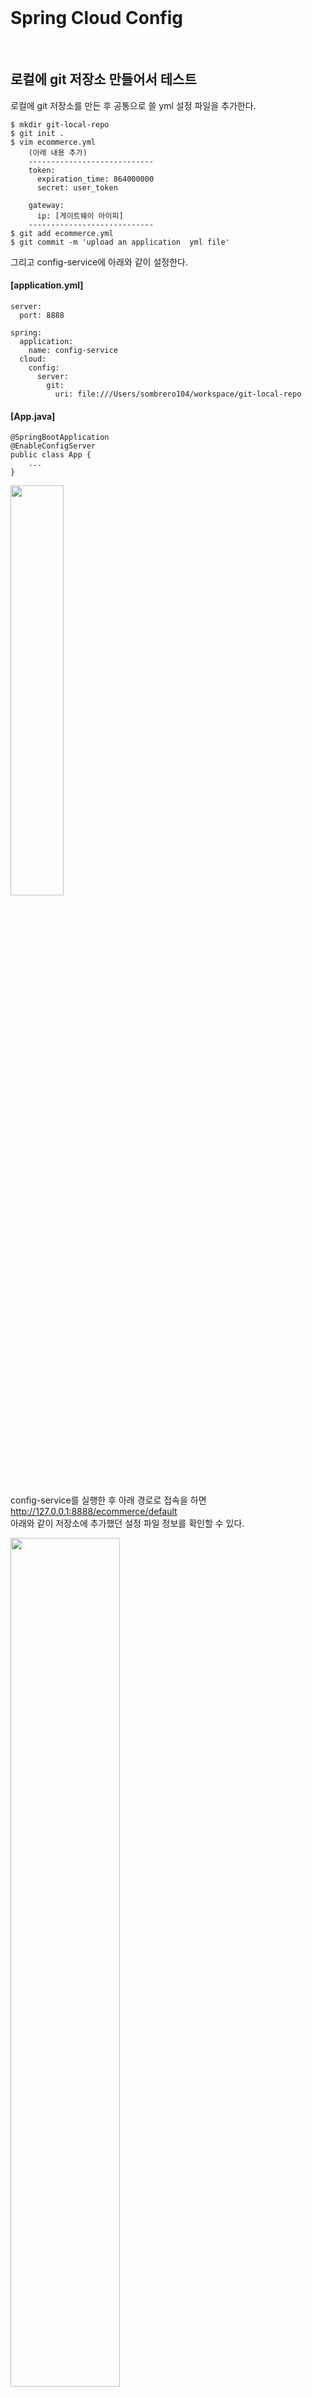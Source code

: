 <br/>

# Spring Cloud Config
<br/>

## 로컬에 git 저장소 만들어서 테스트 
로컬에 git 저장소를 만든 후 공통으로 쓸 yml 설정 파일을 추가한다. <br/>
~~~
$ mkdir git-local-repo
$ git init .
$ vim ecommerce.yml 
    (아래 내용 추가) 
    ----------------------------
    token:
      expiration_time: 864000000
      secret: user_token
    
    gateway:
      ip: [게이트웨이 아이피]
    ----------------------------
$ git add ecommerce.yml
$ git commit -m 'upload an application  yml file'
~~~

그리고 config-service에 아래와 같이 설정한다. <br/>
#### [application.yml]
~~~
server:
  port: 8888

spring:
  application:
    name: config-service
  cloud:
    config:
      server:
        git:
          uri: file:///Users/sombrero104/workspace/git-local-repo
~~~
#### [App.java]
~~~
@SpringBootApplication
@EnableConfigServer
public class App {
    ...
}
~~~

<img src="./images/git_local_repo.png" width="41%" /><br/>

config-service를 실행한 후 아래 경로로 접속을 하면 <br/>
http://127.0.0.1:8888/ecommerce/default <br/>
아래와 같이 저장소에 추가했던 설정 파일 정보를 확인할 수 있다. <br/>

<img src="./images/ecommerce_default.png" width="59%" /><br/>
<br/><br/>

## user-service 에 연동 

#### [pom.xml]
~~~
<dependency>
    <groupId>org.springframework.cloud</groupId>
    <artifactId>spring-cloud-starter-config</artifactId>
</dependency>
<dependency>
    <groupId>org.springframework.cloud</groupId>
    <artifactId>spring-cloud-starter-bootstrap</artifactId>
</dependency>
~~~

#### [bootstrap.yml]
~~~
spring:
  cloud:
    config:
      uri: http://127.0.0.1:8888
      name: ecommerce
~~~

#### [실행 결과 Bootstrap 로그]
<img src="./images/config_service_bootstrap_log.png" width="60%" /><br/>

#### [실행 결과 Config 정보 확인]
<img src="./images/config_service_test_result.png" width="60%" /><br/>
<br/><br/>

## Configuration 갱신 방법
- 서버 재기동 
- Spring Boot Actuator refresh 
    - 재기동 없이 갱신 가능 
    - Application 상태, 모니터링 
    - Metric 수집을 위한 Http End point 제공 
    - user-service에 Spring Boot Actuator 의존성 추가 <br/>
    #### [user-service - pom.xml]
    ~~~
    <dependency>
        <groupId>org.springframework.boot</groupId>
        <artifactId>spring-boot-starter-actuator</artifactId>
    </dependency>
    ~~~
    #### [user-service - application.yml]
    ~~~
      management:
        endpoints:
          web:
            exposure:
              include: refresh, health, beans, busrefresh, info, metrics, prometheus
    ~~~
    테스트를 하기 위해 공통으로 사용하는 ecommerce.yml 파일을 수정한 후 <br/>
    git-local-repo 로컬 리파지토리에 커밋한다. <br/>
    그리고 http://127.0.0.1:8000/user-service/actuator/refresh (POST) 로 요청을 보내면 <br/>
    아래와 같이 응답으로 어떤 내용이 변경되었는지 확인할 수 있으며, <br/>
    
    <img src="./images/request_actuator_refresh.png" width="50%" /><br/>
    
    user-service 를 재기동하지 않아도 해당 변경 내용이 반영된 것을 확인할 수 있다. <br/>
    
    <img src="./images/after_actuator_refresh_config.png" width="56%" /><br/>
    
    하지만 서비스 마다 refresh 를 호출해줘야 하는 번거로움이 있다. <br/>
    
- Spring Cloud Bus 사용 (위 Actuator 보다 효율적) <br/>
    - 분산 시스템의 노드를 경량 메시지 브로커와 연결
    - 상태 및 구성에 대한 변경 사항을 연결된 노드에게 전달(Broadcast)
    - Spring Cloud Bus 에 연결되어 있기만 하면 어떤 서비스라도 /busrefresh (POST) 를 호출할 경우 <br/>
        Spring Cloud Bus 에 연결되어 있는 다른 서비스에도 모두 업데이트가 된다. <br/>
    - RabbitMQ 설치 <br/> 
    https://www.rabbitmq.com/install-homebrew.html <br/> 
    ~~~
    $ brew list  
    $ brew update
    $ brew install rabbitmq
    ~~~
    ~~~
    ...
    Management Plugin enabled by default at http://localhost:15672
    
    Bash completion has been installed to:
      /usr/local/etc/bash_completion.d
    
    To restart rabbitmq after an upgrade:
      brew services restart rabbitmq
    Or, if you don't want/need a background service you can just run:
      CONF_ENV_FILE="/usr/local/etc/rabbitmq/rabbitmq-env.conf" /usr/local/opt/rabbitmq/sbin/rabbitmq-server
    ==> Summary
    🍺  /usr/local/Cellar/rabbitmq/3.10.6: 1,399 files, 30.6MB
    ==> Running `brew cleanup rabbitmq`...
    Disable this behaviour by setting HOMEBREW_NO_INSTALL_CLEANUP.
    Hide these hints with HOMEBREW_NO_ENV_HINTS (see `man brew`).
    ==> Caveats
    ==> rabbitmq
    Management Plugin enabled by default at http://localhost:15672
    
    Bash completion has been installed to:
      /usr/local/etc/bash_completion.d
    
    To restart rabbitmq after an upgrade:
      brew services restart rabbitmq
    Or, if you don't want/need a background service you can just run:
      CONF_ENV_FILE="/usr/local/etc/rabbitmq/rabbitmq-env.conf" /usr/local/opt/rabbitmq/sbin/rabbitmq-server
    ~~~
    ~~~
    $ export PATH=$PATH:/usr/local/sbin
    ~~~
    RabbitMQ 관리자 접속 http://127.0.0.1:15672 (guest/guest) <br/> 
    - AMQP 사용 <br/> 
    #### [config-service, user-service, gateway-service - pom.xml]
    ~~~
    <dependency>
      <groupId>org.springframework.boot</groupId>
      <artifactId>spring-boot-starter-actuator</artifactId>
    </dependency>
    <dependency>
      <groupId>org.springframework.cloud</groupId>
      <artifactId>spring-cloud-starter-bus-amqp</artifactId>
    </dependency>
    ~~~
    #### [config-service, user-service, gateway-service - application.yml]
    ~~~
    spring:
      rabbitmq:
        host: 127.0.0.1
        port: 5672
        username: guest
        password: guest
  
    management:
      endpoints:
        web:
          exposure:
            include: refresh, health, beans, httptrace, busrefresh, info, metrics, prometheus
    ~~~
    #### [토큰 시크릿 값 변경 후 user-service 에서 busrefresh 호출 결과]
    <img src="./images/bus1_changed_application_yml.png" width="29%" /><br/>
    
    <img src="./images/bus1_rabbitmq_request_busrefresh_at_user_service.png" width="61%" /><br/>
    
    <img src="./images/bus1_changed_user_service_config.png" width="59%" /><br/>
    
    <img src="./images/bus1_changed_gateway_service_config.png" width="59%" /><br/>
    
    #### [토큰 시크릿 값 변경 후 gateway-service 에서 busrefresh 호출 결과]
    <img src="./images/bus2_changed_application_yml_02.png" width="30%" /><br/>
        
    <img src="./images/bus2_rabbitmq_request_busrefresh_at_gateway_service.png" width="60%" /><br/>
    
    <img src="./images/bus2_changed_user_service_config_02.png" width="60%" /><br/>
    
    <img src="./images/bus2_changed_gateway_service_config_02.png" width="63%" /><br/>
    
<br/>

> #### AMQP (Advanced Message Queuing Protocol)
> - 메시지 지향 미들웨어를 위한 개방형 표준 응용 계층 프로토콜
> - 메시지 지향, 큐잉, 라우팅(P2P, Publisher-Subscriber), 신뢰성, 보안
> - Erlang, RebbitMQ 에서 사용

> #### Kafka 프로젝트
> - Apache Software Foundation 이 Scalar 언어로 개발한 오픈 소스 메시지 브로커 프로젝트
> - 분산형 스트리밍 플랫폼
> - 대용량의 데이터를 처리 가능한 메시징 시스템 

> #### RabbitMQ vs Kafka
> - RabbitMQ (좀 더 적은 데이터를 안전하게 전달 보장)
>   - 메시지 브로커 
>   - 초당 20+ 메시지를 소비자에게 전달
>   - 메시지 전달 보장, 시스템 간 메시지 전달
>   - 브로커, 소비자 중심 
> - Kafka (대용량 데이터를 빠른 시간에 처리)
>   - 초당 100k+ 이상의 이벤트 처리
>   - Pub/Sub, Topic 에 메시지 전달
>   - Ack를 기다리지 않고 전달 가능
>   - 생산자 중심 
> 
> https://www.confluent.io/blog/kafka-fastest-messaging-system/ <br/>

<br/><br/>

## 프로파일 적용
ecommerce.yml 파일을 프로파일을 다르게 하여 새로 추가한다. <br/>
> 테스트를 위해서 임시로 프로파일을 다르게(시크릿 값을 다르게) 설정했는데 <br/>
> 요청으로 받은 JWT 토큰으로 gateway-service 에서 인가(Authorization)를 하고 <br/>
> user-service 에서 인증(Authentication)을 하고 있기 때문에 <br/>
> 인가/인증이 필요한 user-service API 를 사용하기 위해서는 <br/>
> gateway-service 와 user-service 의 시크릿 값이 같도록 같은 프로파일을 사용해야 한다. <br/>

<img src="./images/config_profile.png" width="25%" /><br/>

#### [gateway-service]
<img src="./images/config_profile_gateway_service_01.png" width="26%" /><br/>

<img src="./images/config_profile_gateway_service_02.png" width="61%" /><br/>

#### [user-service]

<img src="./images/config_profile_user_service_01.png" width="27%" /><br/>

<img src="./images/config_profile_user_service_02.png" width="62%" /><br/>
<br/><br/>

## 깃헙 원격 저장소 사용 시 
~~~
spring:
  application:
    name: config-service
  cloud:
    config:
      server:
        git:
#          uri: file:///Users/sombrero104/workspace/git-local-repo
          uri: https://github.com/sombrero104/springcloud-config.git
#          username:
#          password:
~~~

<br/><br/><br/><br/>

